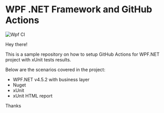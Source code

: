 # WPF .NET Framework and GitHub Actions

![Wpf CI](https://github.com/abhilashca/wpf-github-actions-dot-net/workflows/Wpf%20CI/badge.svg)

Hey there!

This is a sample repository on how to setup  GitHub Actions for WPF.NET project with xUnit tests results.

Below are the scenarios covered in the project:
- WPF.NET v4.5.2 with business layer
- Nuget
- xUnit
- xUnit HTML report

Thanks
